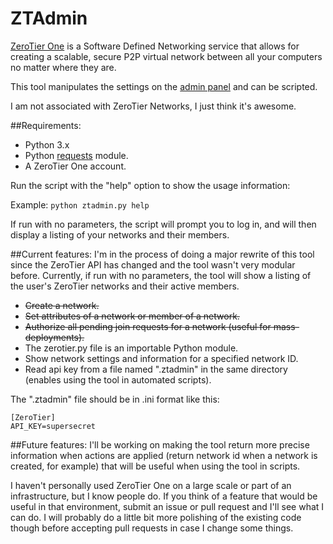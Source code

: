 ZTAdmin
=======

[ZeroTier One](https://www.zerotier.com/) is a Software Defined Networking service that allows for creating a
scalable, secure P2P virtual network between all your computers no matter where they are.

This tool manipulates the settings on the [admin panel](https://my.zerotier.com) and can be scripted.

I am not associated with ZeroTier Networks, I just think it's awesome.


##Requirements:
* Python 3.x
* Python [requests](https://pypi.python.org/pypi/requests/) module.
* A ZeroTier One account.

Run the script with the "help" option to show the usage information:

Example: `python ztadmin.py help`

If run with no parameters, the script will prompt you to log in, and will then
display a listing of your networks and their members.

##Current features:
I'm in the process of doing a major rewrite of this tool since the ZeroTier API has changed and the tool wasn't very modular 
before. Currently, if run with no parameters, the tool will show a listing of the user's ZeroTier networks and their active members.
* ~~Create a network.~~
* ~~Set attributes of a network or member of a network.~~
* ~~Authorize all pending join requests for a network (useful for mass-deployments).~~
* The zerotier.py file is an importable Python module.
* Show network settings and information for a specified network ID.
* Read api key from a file named ".ztadmin" in the same directory (enables using the tool in automated scripts).

The ".ztadmin" file should be in .ini format like this:
```
[ZeroTier]
API_KEY=supersecret
```

##Future features:
I'll be working on making the tool return more precise information when actions are applied (return network id 
when a network is created, for example) that will be useful when using the tool in scripts.

I haven't personally used ZeroTier One on a large scale or part of an infrastructure, but I know people do.
If you think of a feature that would be useful in that environment, submit an issue or pull request and I'll see what I can do.
I will probably do a little bit more polishing of the existing code though before accepting pull requests in case I change 
some things.
